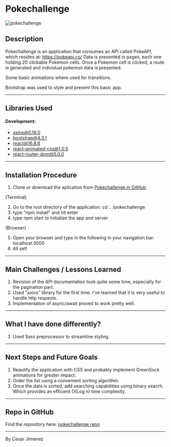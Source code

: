 # Pokechallenge

![pokechallenge](https://www.dropbox.com/s/m1zd5v6uetbdjmt/pokechallenge.JPG?raw=true "pokechallenge screenshot")

## Description

Pokechallenge is an application that consumes an API called PokeAPI, which resides at: https://pokeapi.co/
Data is presented in pages, each one holding 20 clickable Pokemon cells. Once a Pokemon cell is clicked, a route is generated and individual pokemon data is presented.

Some basic animations where used for transitions.

Bootstrap was used to style and present this basic app.

---
## Libraries Used

#### Development:

* axios@0.18.0
* bootstrap@4.3.1
* react@16.8.6
* react-animated-css@1.0.5
* react-router-dom@5.0.0

---

## Installation Procedure

1. Clone or download the aplication from [Pokechallenge in GitHub](https://github.com/Cesar-Jim/pokechallenge)

(Terminal)

2. Go to the root directory of the application: cd .. /pokechallenge
3. type "npm install" and hit enter
4. type npm start to initialize the app and server

(Browser)

5. Open your browser and type in the following in your navigation bar: localhost:3000
6. All set!

---

## Main Challenges / Lessons Learned

1. Revision of the API documentation took quite some time, especially for the pagination part.
2. Used "axios" library for the first time. I've learned that it is very useful to handle http requests. 
3. Implementation of async/await proved to work pretty well.

---

## What I have done differently?

1. Used Sass preprocessor to streamline styling.

---

## Next Steps and Future Goals

1. Beautify the application with CSS and probably implement GreenSock animations for greater impact.
2. Order the list using a convenient sorting algorithm.
3. Once the data is sorted, add searching capabilities using binary seacrh. Which provides an efficient O(Log n) time complexity.

---

## Repo in GitHub

Find the repository here: [pokechallenge repo](https://github.com/Cesar-Jim/pokechallenge)

---

By Cesar Jimenez
